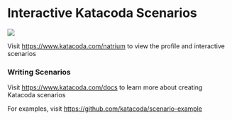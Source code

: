 # Interactive Katacoda Scenarios

[![](http://shields.katacoda.com/katacoda/natrium/count.svg)](https://www.katacoda.com/natrium "Get your profile on Katacoda.com")

Visit https://www.katacoda.com/natrium to view the profile and interactive scenarios

### Writing Scenarios
Visit https://www.katacoda.com/docs to learn more about creating Katacoda scenarios

For examples, visit https://github.com/katacoda/scenario-example
